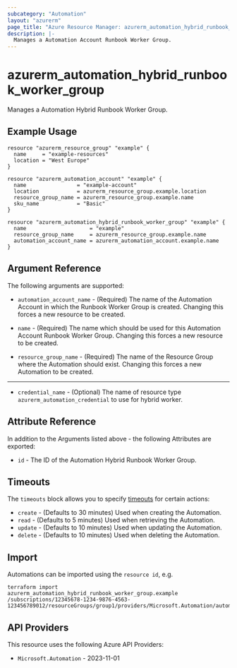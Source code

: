 ```yaml
---
subcategory: "Automation"
layout: "azurerm"
page_title: "Azure Resource Manager: azurerm_automation_hybrid_runbook_worker_group"
description: |-
  Manages a Automation Account Runbook Worker Group.
---
```


# azurerm_automation_hybrid_runbook_worker_group

Manages a Automation Hybrid Runbook Worker Group.

## Example Usage

```hcl
resource "azurerm_resource_group" "example" {
  name     = "example-resources"
  location = "West Europe"
}

resource "azurerm_automation_account" "example" {
  name                = "example-account"
  location            = azurerm_resource_group.example.location
  resource_group_name = azurerm_resource_group.example.name
  sku_name            = "Basic"
}

resource "azurerm_automation_hybrid_runbook_worker_group" "example" {
  name                    = "example"
  resource_group_name     = azurerm_resource_group.example.name
  automation_account_name = azurerm_automation_account.example.name
}
```

## Argument Reference

The following arguments are supported:

* `automation_account_name` - (Required) The name of the Automation Account in which the Runbook Worker Group is created. Changing this forces a new resource to be created.

* `name` - (Required) The name which should be used for this Automation Account Runbook Worker Group. Changing this forces a new resource to be created.

* `resource_group_name` - (Required) The name of the Resource Group where the Automation should exist. Changing this forces a new Automation to be created.

---

* `credential_name` - (Optional) The name of resource type `azurerm_automation_credential` to use for hybrid worker.

## Attribute Reference

In addition to the Arguments listed above - the following Attributes are exported:

* `id` - The ID of the Automation Hybrid Runbook Worker Group.

## Timeouts

The `timeouts` block allows you to specify [timeouts](https://developer.hashicorp.com/terraform/language/resources/configure#define-operation-timeouts) for certain actions:

* `create` - (Defaults to 30 minutes) Used when creating the Automation.
* `read` - (Defaults to 5 minutes) Used when retrieving the Automation.
* `update` - (Defaults to 10 minutes) Used when updating the Automation.
* `delete` - (Defaults to 10 minutes) Used when deleting the Automation.

## Import

Automations can be imported using the `resource id`, e.g.

```shell
terraform import azurerm_automation_hybrid_runbook_worker_group.example /subscriptions/12345678-1234-9876-4563-123456789012/resourceGroups/group1/providers/Microsoft.Automation/automationAccounts/account1/hybridRunbookWorkerGroups/grp1
```

## API Providers
<!-- This section is generated, changes will be overwritten -->
This resource uses the following Azure API Providers:

* `Microsoft.Automation` - 2023-11-01
